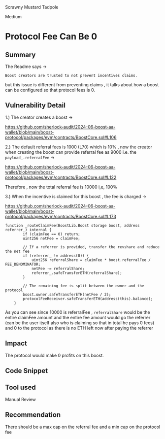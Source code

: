 Scrawny Mustard Tadpole

Medium

# Protocol Fee Can Be 0

## Summary

The Readme says ->

`Boost creators are trusted to not prevent incentives claims.`

but this issue is different from preventing claims , it talks about how a boost can be configured so that protocol fees is 0.

## Vulnerability Detail

1.) The creator creates a boost ->

https://github.com/sherlock-audit/2024-06-boost-aa-wallet/blob/main/boost-protocol/packages/evm/contracts/BoostCore.sol#L106

2.) The default referral fees is 1000 (L70) which is 10% , now the creator when creating the boost can provide referral fee as 9000 i.e. the ` payload_.referralFee` ->

https://github.com/sherlock-audit/2024-06-boost-aa-wallet/blob/main/boost-protocol/packages/evm/contracts/BoostCore.sol#L122

Therefore , now the total referral fee is 10000  i,e, 100%

3.) When the incentive is claimed for this boost , the fee is charged ->

https://github.com/sherlock-audit/2024-06-boost-aa-wallet/blob/main/boost-protocol/packages/evm/contracts/BoostCore.sol#L173

```solidity
function _routeClaimFee(BoostLib.Boost storage boost, address referrer_) internal {
        if (claimFee == 0) return;
        uint256 netFee = claimFee;

        // If a referrer is provided, transfer the revshare and reduce the net fee
        if (referrer_ != address(0)) {
            uint256 referralShare = claimFee * boost.referralFee / FEE_DENOMINATOR;
            netFee -= referralShare;
            referrer_.safeTransferETH(referralShare);
        }

        // The remaining fee is split between the owner and the protocol
        boost.owner.safeTransferETH(netFee / 2);
        protocolFeeReceiver.safeTransferETH(address(this).balance);
    }
```

As you can see since 10000 is referralFee  , `referralShare` would be the entire claimFee amount and the entire fee amount would go the referrer (can be the user itself also who is claiming so that in total he pays 0 fees) and 0 to the protocol as there is no ETH left now after paying the referrer

## Impact

The protocol would make 0 profits on this boost.

## Code Snippet

## Tool used

Manual Review

## Recommendation

There should be a max cap on the referral fee and a min cap on the protocol fee
